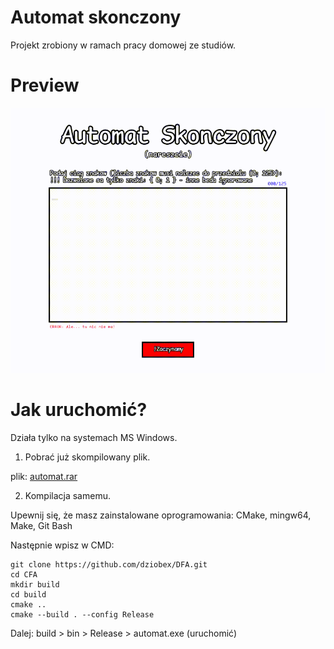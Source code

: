 # Automat skonczony
Projekt zrobiony w ramach pracy domowej ze studiów.

# Preview
![](https://github.com/dziobex/DFA/blob/main/preview.gif)

# Jak uruchomić?
Działa tylko na systemach MS Windows.

1. Pobrać już skompilowany plik.

plik: [automat.rar](https://github.com/dziobex/DFA/blob/main/automat.rar)

2. Kompilacja samemu.

Upewnij się, że masz zainstalowane oprogramowania: CMake, mingw64, Make, Git Bash

Następnie wpisz w CMD:

```
git clone https://github.com/dziobex/DFA.git
cd CFA
mkdir build
cd build
cmake ..
cmake --build . --config Release
```

Dalej: build > bin > Release > automat.exe (uruchomić)